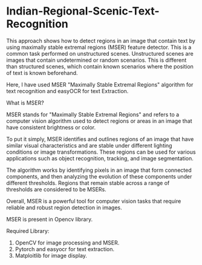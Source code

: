 # Indian-Regional-Scenic-Text-Recognition

This approach shows how to detect regions in an image that contain text by using maximally stable extremal regions (MSER) feature detector. This is a common task performed on unstructured scenes. Unstructured scenes are images that contain undetermined or random scenarios. This is different than structured scenes, which contain known scenarios where the position of text is known beforehand.

Here, I have used MSER "Maximally Stable Extremal Regions" algorithm for text recognition and easyOCR for text Extraction.

What is MSER?

MSER stands for "Maximally Stable Extremal Regions" and refers to a computer vision algorithm used to detect regions or areas in an image that have consistent brightness or color.

To put it simply, MSER identifies and outlines regions of an image that have similar visual characteristics and are stable under different lighting conditions or image transformations. These regions can be used for various applications such as object recognition, tracking, and image segmentation.

The algorithm works by identifying pixels in an image that form connected components, and then analyzing the evolution of these components under different thresholds. Regions that remain stable across a range of thresholds are considered to be MSERs.

Overall, MSER is a powerful tool for computer vision tasks that require reliable and robust region detection in images.

MSER is present in Opencv library.


Required Library:
1. OpenCV for image processing and MSER.
2. Pytorch and easyocr for text extraction.
3. Matploitlib for image display.

